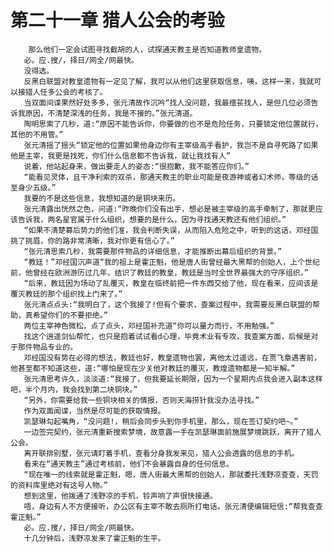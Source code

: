 # 第二十一章 猎人公会的考验
        那么他们一定会试图寻找截胡的人，试探通天教主是否知道教师皇遗物。
       必。应.搜/，择日/网全/网最快。
       没得选。
       反黑白联盟对教皇遗物有一定见了解，我可以从他们这里获取信息，咦，这样一来，我就可以接猎人任多公会的考核了。
       当双面间谍果然好处多多，张元清故作沉吟“找人没问题，我最擅苌找人，是但几位必须告诉我原因，不清楚深浅的任务，我是不接的。”张元清道。
       陶明思索了几秒，道:“原因不能告诉你，你要做的也不是危险任务，只要锁定他位置就行，其他的不用管。”
       张元清摇了摇头“锁定他的位置如果他身边你有主宰级高手看护，我岂不是自寻死路了如果他是主宰，我更是找死，你们什么信息都不告诉我，就让我找有人”
       说着，他站起身来，做出要走人的姿态:“很抱歉，我不能答应你们。”
       “能看见灵体，且干净利索的双杀，那通天教主的职业可能是夜游神或者幻术师，等级的话至身少五级。”
       我要的不是这些信息，我想知道的是铜块来历。
       张元清露出恍然之色，问道:“昨晚你们没有出手，想必是被主宰级的高手牵制了，那就更应该告诉我，两名星官属于什么组织，想要的是什么，因为寻找通天教还有他们组织。”
       “如果不清楚募后势力的他们准，我会判断失误，从而陷入危险之中，听到的这话，邓经国挑了挑眉，你的路非常清晰，我对你更有信心了。”
       “张元清思索几秒，我需要那件物品的详细信息，才能推断出幕后组织的背景。”
       “教廷！”邓经国沉声道“我的祖上是霍正魁，他是唐人街曾经最大黑帮的创始人，上个世纪前，他曾经在欧洲游历过几年，结识了教廷的教皇，教廷是当时全世界最强大的守序组织。”
       “后来，教廷因为场动了乱覆灭，教皇在临终前把一件东西交给了他，现在看来，应间该是覆灭教廷的那个组织找上门来了。”
       张元清点点头:“我明白了，这个我接了!但有个要求，查案过程中，我需要反黑白联盟的帮助，真希望你们的不要拒绝。”
       两位主宰神色微松，点了点头，邓经国补充道“你可以量力而行，不用勉强。”
       找这个逍遥剑仙帮忙，也只是抱着试试看d心理，毕竟术业有专攻，我查案方面，后候是对于那件物品专业的。
       邓经国没有势在必得的想法，教廷也好，教皇遗物也罢，离他太过遥远，在贾飞章遇害前，他甚至都不知道这些，道:“哪怕是现在少关他对教廷的覆灭，教煌遗物都是一知半解。”
       张元清思考许久，淡淡道:“我接了，但我要延长期限，因为一个星期内点我会进入副本这样吧，半个月内，我会找到第二块铜块。”
       “另外，你需要给我一些铜块相关的情报，否则天海捞针我没办法寻找。”
       作为双面闻谍，当然是尽可能的获取情报。
       凯瑟琳勾起嘴角，“没问题!，稍后会同步头到你手机里，那么，现在签订契约吧~。”
       一边签完契约，张元清重新搜索梦境，故意露一手在凯瑟琳面前施展梦境跳跃，离开了猎人公会。
       离开联排别墅，张元请盯着手机，查看分身我发来见，猎人公会透露的信息的手机。
       看来在“通天教主”通过考核前，他们不会暴露自身的任何信息。
       “现在唯一的线索就是霍正魁，嗯，唐人街最大黑帮的创始人，那就委托浅野凉查查，天罚的资料库里绝对有这号人物。”
       想到这里，他拨通了浅野凉的手机，铃声响了声很快接通。
       唔，身边有人不方便接听，办公区有主宰不敢去厕所打电话。张元清便编辑短信:“帮我查查霍正魁。”
       必。应.搜/，择日/网全/网最快。
       十几分钟后，浅野凉发来了霍正魁的生平。